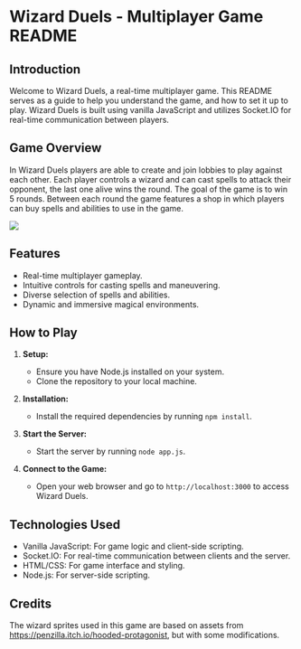 # Wizard Duels - Multiplayer Game README

## Introduction
Welcome to Wizard Duels, a real-time multiplayer game. This README serves as a guide to help you understand the game, and how to set it up to play. Wizard Duels is built using vanilla JavaScript and utilizes Socket.IO for real-time communication between players.

## Game Overview
In Wizard Duels players are able to create and join lobbies to play against each other. Each player controls a wizard and can cast spells to attack their opponent, the last one alive wins the round. The goal of the game is to win 5 rounds. Between each round the game features a shop in which players can buy spells and abilities to use in the game. 

![](https://github.com/Thomast2001/Wizard-Duels/blob/main/gifs/menu.gif)

## Features
- Real-time multiplayer gameplay.
- Intuitive controls for casting spells and maneuvering.
- Diverse selection of spells and abilities.
- Dynamic and immersive magical environments.

## How to Play
1. **Setup:**
    - Ensure you have Node.js installed on your system.
    - Clone the repository to your local machine.

2. **Installation:**
    - Install the required dependencies by running `npm install`.

3. **Start the Server:**
    - Start the server by running `node app.js`.

4. **Connect to the Game:**
    - Open your web browser and go to `http://localhost:3000` to access Wizard Duels.

## Technologies Used
- Vanilla JavaScript: For game logic and client-side scripting.
- Socket.IO: For real-time communication between clients and the server.
- HTML/CSS: For game interface and styling.
- Node.js: For server-side scripting.

## Credits
The wizard sprites used in this game are based on assets from https://penzilla.itch.io/hooded-protagonist, but with some modifications.
